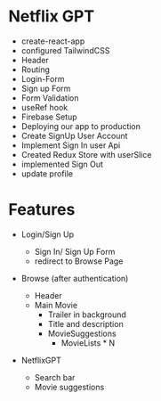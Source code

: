 # Netflix GPT

- create-react-app
- configured TailwindCSS
- Header
- Routing
- Login-Form
- Sign up Form
- Form Validation
- useRef hook
- Firebase Setup
- Deploying our app to production
- Create SignUp User Account
- Implement Sign In user Api
- Created Redux Store with userSlice
- implemented Sign Out 
- update profile

# Features

- Login/Sign Up
    - Sign In/ Sign Up Form
    - redirect to Browse Page
- Browse (after authentication)
    - Header
    - Main Movie
        - Trailer in background
        - Title and description  
        - MovieSuggestions
            - MovieLists * N

- NetflixGPT
    - Search bar
    - Movie suggestions
